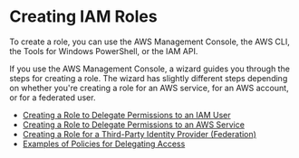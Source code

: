 # Creating IAM Roles<a name="id_roles_create"></a>

To create a role, you can use the AWS Management Console, the AWS CLI, the Tools for Windows PowerShell, or the IAM API\.

If you use the AWS Management Console, a wizard guides you through the steps for creating a role\. The wizard has slightly different steps depending on whether you're creating a role for an AWS service, for an AWS account, or for a federated user\. 


+ [Creating a Role to Delegate Permissions to an IAM User](id_roles_create_for-user.md)
+ [Creating a Role to Delegate Permissions to an AWS Service](id_roles_create_for-service.md)
+ [Creating a Role for a Third\-Party Identity Provider \(Federation\)](id_roles_create_for-idp.md)
+ [Examples of Policies for Delegating Access](id_roles_create_policy-examples.md)